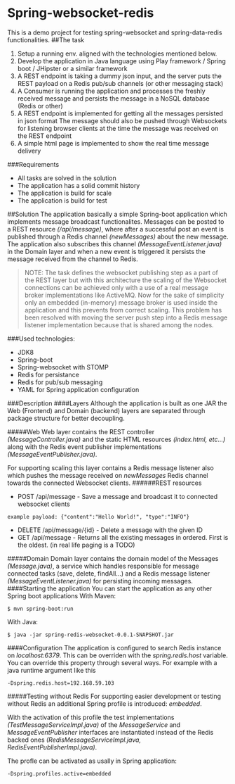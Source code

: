 # Spring-websocket-redis

This is a demo project for testing spring-websocket and spring-data-redis functionalities.
##The task
1. Setup a running env. aligned with the technologies mentioned below.
2. Develop the application in Java language using Play framework / Spring boot / JHipster or a similar framework
3. A REST endpoint is taking a dummy json input, and the server puts the REST payload on a Redis pub/sub channels (or other messaging stack)
4. A Consumer is running the application and processes the freshly received message and persists the message in a NoSQL database (Redis or other)
5. A REST endpoint is implemented for getting all the messages persisted in json format
The message should also be pushed through Websockets for listening browser clients at the time the message was received on the REST endpoint
6. A simple html page is implemented to show the real time message delivery

###Requirements
- All tasks are solved in the solution
- The application has a solid commit history
- The application is build for scale
- The application is build for test

##Solution
The application basically a simple Spring-boot application which implements message broadcast functionalites. Messages can be posted to a REST resource *(/api/message)*, where after a successful post an event is published through a Redis channel *(newMessages)* about the new message. The application also subscribes this channel *(MessageEventListener.java)* in the Domain layer and when a new event is triggered it persists the message received from the channel to Redis.

>NOTE: The task defines the websocket publishing step as a part of the REST layer but with this architecture the scaling of the Websocket connections can be achieved only with a use of a real message broker implementations like ActiveMQ. Now for the sake of simplicity only an embedded (in-memory) message broker is used inside the application and this prevents from correct scaling. This problem has been resolved with moving the server push step into a Redis message listener implementation because that is shared among the nodes.

###Used technologies:
  - JDK8
  - Spring-boot
  - Spring-websocket with STOMP
  - Redis for persistance
  - Redis for pub/sub messaging
  - YAML for Spring application configuration
  
###Description
####Layers
Although the application is built as one JAR the Web (Frontend) and Domain (backend) layers are separated through package structure for better decoupling.

#####Web
Web layer contains the REST controller *(MessageController.java)* and the static HTML resources *(index.html, etc...)* along with the Redis event publisher implementations *(MessageEventPublisher.java)*.

For supporting scaling this layer contains a Redis message listener also which pushes the message received on *newMessages* Redis channel towards the connected Websocket clients.
######REST resources
- POST /api/message - Save a message and broadcast it to connected websocket clients
```
example payload: {"content":"Hello World!", "type":"INFO"}
```
- DELETE /api/message/{id} - Delete a message with the given ID
- GET /api/message - Returns all the existing messages in ordered. First is the oldest. (in real life paging is a TODO)
 
#####Domain
Domain layer contains the domain model of the Messages *(Message.java)*, a service which handles responsible for message connected tasks (save, delete, findAll...) and a Redis message listener *(MessageEventListener.java)* for persisting incoming messages.
####Starting the application
You can start the application as any other Spring boot applications
With Maven:
```
$ mvn spring-boot:run
```
With Java:
```
$ java -jar spring-redis-websocket-0.0.1-SNAPSHOT.jar
```
####Configuration
The application is configured to search Redis instance on *localhost:6379*.
This can be overriden with the *spring.redis.host* variable. You can override this property through several ways. For example with a java runtime argument like this 
```
-Dspring.redis.host=192.168.59.103
```
#####Testing without Redis
For supporting easier development or testing without Redis an additional Spring profile is introduced: *embedded*.

With the activation of this profile the test implementations *(TestMessageServiceImpl.java)* of the *MessageService* and *MessageEventPublisher* interfaces are instantiated instead of the Redis backed ones *(RedisMessageServiceImpl.java, RedisEventPublisherImpl.java)*.

The profle can be activated as usally in Spring application:
```
-Dspring.profiles.active=embedded
```


